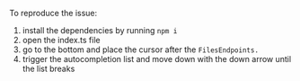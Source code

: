 To reproduce the issue:
1. install the dependencies by running `npm i`
2. open the index.ts file
3. go to the bottom and place the cursor after the `FilesEndpoints.`
4. trigger the autocompletion list and move down with the down arrow until the list breaks
